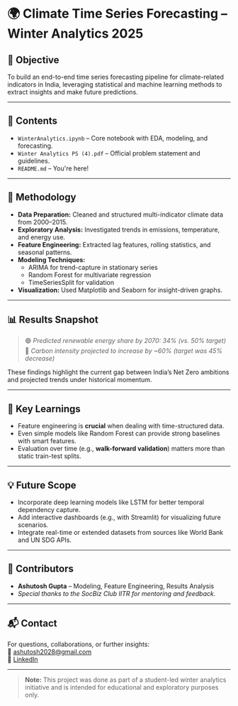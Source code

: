 # 🌍 Climate Time Series Forecasting – Winter Analytics 2025

## 🧠 Objective

To build an end-to-end time series forecasting pipeline for climate-related indicators in India, leveraging statistical and machine learning methods to extract insights and make future predictions.

---

## 📂 Contents

- `WinterAnalytics.ipynb` – Core notebook with EDA, modeling, and forecasting.
- `Winter Analytics PS (4).pdf` – Official problem statement and guidelines.
- `README.md` – You're here!

---

## 🔧 Methodology

- **Data Preparation:** Cleaned and structured multi-indicator climate data from 2000–2015.
- **Exploratory Analysis:** Investigated trends in emissions, temperature, and energy use.
- **Feature Engineering:** Extracted lag features, rolling statistics, and seasonal patterns.
- **Modeling Techniques:**
  - ARIMA for trend-capture in stationary series
  - Random Forest for multivariate regression
  - TimeSeriesSplit for validation
- **Visualization:** Used Matplotlib and Seaborn for insight-driven graphs.

---

## 📊 Results Snapshot

> 🟢 *Predicted renewable energy share by 2070: 34% (vs. 50% target)*  
> 🔴 *Carbon intensity projected to increase by ~60% (target was 45% decrease)*

These findings highlight the current gap between India’s Net Zero ambitions and projected trends under historical momentum.

---

## 🧠 Key Learnings

- Feature engineering is **crucial** when dealing with time-structured data.
- Even simple models like Random Forest can provide strong baselines with smart features.
- Evaluation over time (e.g., **walk-forward validation**) matters more than static train-test splits.

---

## 💡 Future Scope

- Incorporate deep learning models like LSTM for better temporal dependency capture.
- Add interactive dashboards (e.g., with Streamlit) for visualizing future scenarios.
- Integrate real-time or extended datasets from sources like World Bank and UN SDG APIs.

---

## 🤝 Contributors

- **Ashutosh Gupta** – Modeling, Feature Engineering, Results Analysis  
- *Special thanks to the SocBiz Club IITR for mentoring and feedback.*

---

## 📬 Contact

For questions, collaborations, or further insights:  
📧 ashutosh2028@gmail.com  
🔗 [LinkedIn](https://www.linkedin.com/in/your-link)

---

> **Note:** This project was done as part of a student-led winter analytics initiative and is intended for educational and exploratory purposes only.
